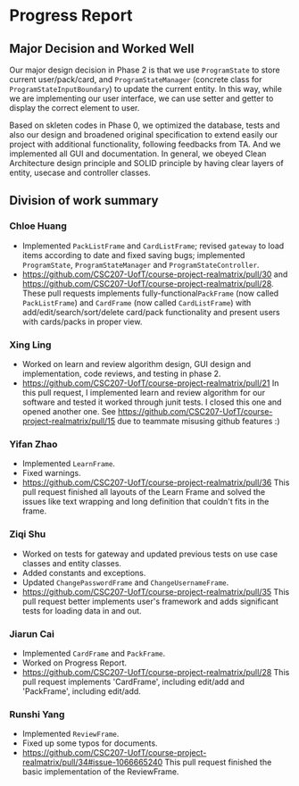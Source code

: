 # Progress Report

## Major Decision and Worked Well
Our major design decision in Phase 2 is that we use `ProgramState` to store current user/pack/card, and `ProgramStateManager` (concrete class for `ProgramStateInputBoundary`)
to update the current entity. In this way, while we are implementing our user interface, we can use setter and getter to display the correct element to user.

Based on skleten codes in Phase 0, we optimized the database, tests and also our design and broadened original specification to extend easily our project with additional functionality, following feedbacks from TA. 
And we implemented all GUI and documentation.
In general, we obeyed Clean Architecture design principle and SOLID principle by having clear layers of entity, usecase and controller classes.

## Division of work summary
### Chloe Huang
- Implemented `PackListFrame` and `CardListFrame`; revised `gateway` to load items according to date and fixed saving bugs; implemented `ProgramState`, `ProgramStateManager` and `ProgramStateController`.
- https://github.com/CSC207-UofT/course-project-realmatrix/pull/30 and https://github.com/CSC207-UofT/course-project-realmatrix/pull/28. These pull requests implements fully-functional`PackFrame` (now called `PackListFrame`) and `CardFrame` (now called `CardListFrame`) with add/edit/search/sort/delete card/pack functionality and present users with cards/packs in proper view.

### Xing Ling
- Worked on learn and review algorithm design, GUI design and implementation, code reviews, and testing in phase 2. 
- https://github.com/CSC207-UofT/course-project-realmatrix/pull/21 
In this pull request, I implemented learn and review algorithm for our software and tested it worked through junit tests. I closed this one and opened another one. 
See https://github.com/CSC207-UofT/course-project-realmatrix/pull/15 due to teammate misusing github features :)

### Yifan Zhao
- Implemented `LearnFrame`.
- Fixed warnings.
- https://github.com/CSC207-UofT/course-project-realmatrix/pull/36
This pull request finished all layouts of the Learn Frame and solved the issues like text wrapping and long definition that couldn't fits in the frame.

### Ziqi Shu
- Worked on tests for gateway and updated previous tests on use case classes and entity classes. 
- Added constants and exceptions. 
- Updated `ChangePasswordFrame` and `ChangeUsernameFrame`.
- https://github.com/CSC207-UofT/course-project-realmatrix/pull/35
This pull request better implements user's framework and adds significant tests for loading data in and out.

### Jiarun Cai
- Implemented `CardFrame` and `PackFrame`.
- Worked on Progress Report.
- https://github.com/CSC207-UofT/course-project-realmatrix/pull/28
This pull request implements 'CardFrame', including edit/add and 'PackFrame', including edit/add.

### Runshi Yang
- Implemented `ReviewFrame`.
- Fixed up some typos for documents.
- https://github.com/CSC207-UofT/course-project-realmatrix/pull/34#issue-1066665240
This pull request finished the basic implementation of the ReviewFrame.




